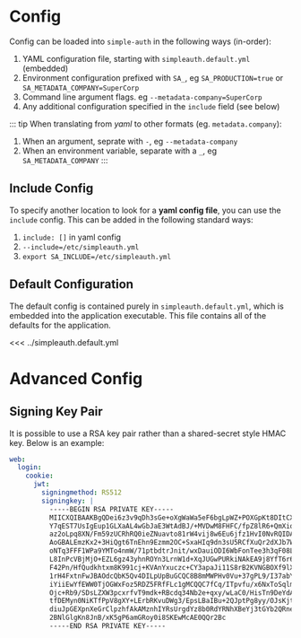 # Config

Config can be loaded into `simple-auth` in the following ways (in-order):

1. YAML configuration file, starting with `simpleauth.default.yml` (embedded)
1. Environment configuration prefixed with `SA_`, eg `SA_PRODUCTION=true` or `SA_METADATA_COMPANY=SuperCorp`
1. Command line argument flags. eg `--metadata-company=SuperCorp`
1. Any additional configuration specified in the `include` field (see below)

::: tip
When translating from *yaml* to other formats (eg. `metadata.company`):
1. When an argument, seprate with `-`, eg `--metadata-company`
1. When an environment variable, separate with a `_`, eg `SA_METADATA_COMPANY`
:::

## Include Config

To specify another location to look for a **yaml config file**, you can use the `include` config.  This can be added in the following standard ways:

1. `include: []` in yaml config
1. `--include=/etc/simpleauth.yml`
1. `export SA_INCLUDE=/etc/simpleauth.yml`

## Default Configuration

The default config is contained purely in `simpleauth.default.yml`, which is embedded into the application executable.  This file contains all of the defaults for the application.

<<< ../simpleauth.default.yml

# Advanced Config

## Signing Key Pair

It is possible to use a RSA key pair rather than a shared-secret style HMAC key.  Below is an example:

```yaml
web:
  login:
    cookie:
      jwt:
        signingmethod: RS512
        signingkey: |
          -----BEGIN RSA PRIVATE KEY-----
          MIICXQIBAAKBgQDei6z3v9qDh3sGe+oXgWaWa5eF6bgLpWZ+POXGpKt8DItCXrh/
          Y7qEST7UsIgEup1GLXaAL4wGbJaE3WtAdBJ/+MVDwM8FHFC/fpZ8lR6+QmXioSwg
          az2oLpq8XN/Fm59zUCRhRQ0ieZNuavto81rW4vij8w6Eu6jfz1HvI0NvRQIDAQAB
          AoGBALEmzKx2+3HiQgt6TnEhn9Ezmm2OC+SxaHIq9dn3sU5RCfXuQr2dXJb7W1mh
          oNTq3FFF1WPa9YMTo4nmW/71ptbdtrJnit/wxDauiODI6WbFonTee3h3qF08L24N
          L8InPcVBjMjO+EZL6gz43yhnROYn3LrnW1d+XqJUGwPURkiNAkEA9j8YfT6r6lYB
          F42Pn/HfQudkhtxm8K991cj+KVAnYxuczc+CY3apaJi11S8rB2KVNGBOXf9lXYp+
          1rH4FxtnFwJBAOdcQbK5Qv4DILpUpBuGCQC8B8mMWPHv0Vu+37gPL9/I37abYmI2
          iYiiEwYfEWW0TjOGWxFoz5RDZ5FRfFLc1gMCQQC7fCq/ITpvfu/x6NxToSqlm9wU
          Ojc+Rb9/SDsLZXW3pcxrfvT9mdk+RBcdq34Nb2e+qxy/wLaC0/HisTn9DeYdAkBr
          tfDEMyn0NiKTfPpV8gXY+LErbRKvuDWg3/EpsLBaIBu+2QJptPg8yy/OJsKjtdi+
          diuJpGEXpnXeGrClpzhfAkAMznhIYRsUrgdYz8b0RdYRNhXBeYj3tGYb2QRnelPb
          2BNlGlgKn8JnB/xK5gP6amGRoy0i8SKEwMcAE0QQr2Bc
          -----END RSA PRIVATE KEY-----
```